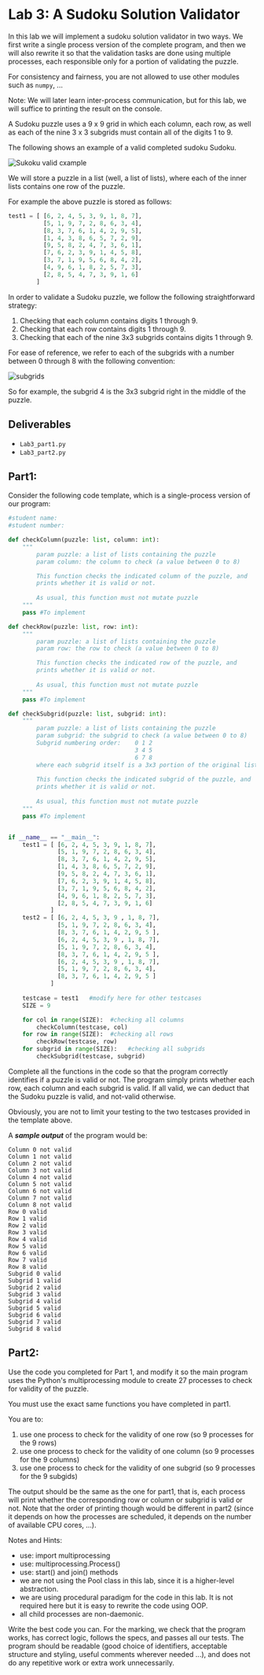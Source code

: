 # Lab 3: A Sudoku Solution Validator

In this lab we will implement a sudoku solution validator in two ways. We first write a single process version of the complete program, and then we will also rewrite it so that the validation tasks are done using multiple processes, each responsible only for a portion of validating the puzzle.

For consistency and fairness, you are not allowed to use other modules such as `numpy`, ...

Note: We will later learn inter-process communication, but for this lab, we will suffice to printing the result on the console.

A Sudoku puzzle uses a 9 x 9 grid in which each column, each row, as well as each of the nine 3 x 3 subgrids must contain all of the digits 1 to 9.

The following shows an example of a valid completed sudoku Sudoku. 

![Sukoku valid cxample](Sukoku_validExample.jpg)

We will store a puzzle in a list (well, a list of lists), where each of the inner lists contains one row of the puzzle.

For example the above puzzle is stored as follows:

```python
test1 = [ [6, 2, 4, 5, 3, 9, 1, 8, 7],
          [5, 1, 9, 7, 2, 8, 6, 3, 4],
          [8, 3, 7, 6, 1, 4, 2, 9, 5],
          [1, 4, 3, 8, 6, 5, 7, 2, 9],
          [9, 5, 8, 2, 4, 7, 3, 6, 1],
          [7, 6, 2, 3, 9, 1, 4, 5, 8],
          [3, 7, 1, 9, 5, 6, 8, 4, 2],
          [4, 9, 6, 1, 8, 2, 5, 7, 3],
          [2, 8, 5, 4, 7, 3, 9, 1, 6]
        ]
```

In order to validate a Sudoku puzzle, we follow the following straightforward strategy:

1. Checking that each column contains digits 1 through 9.
2. Checking that each row contains digits 1 through 9.
3. Checking that each of the nine 3x3 subgrids contains digits 1 through 9.

For ease of reference, we refer to each of the subgrids with a number between 0 through 8 with the following convention:

![subgrids](subgrids.jpg)

So for example, the subgrid 4 is the 3x3 subgrid right in the middle of the puzzle.

## Deliverables
* `Lab3_part1.py`
* `Lab3_part2.py`

## Part1:

Consider the following code template, which is a single-process version of our program:


```python
#student name:
#student number:

def checkColumn(puzzle: list, column: int):
    """ 
        param puzzle: a list of lists containing the puzzle 
        param column: the column to check (a value between 0 to 8)

        This function checks the indicated column of the puzzle, and 
        prints whether it is valid or not. 
        
        As usual, this function must not mutate puzzle 
    """
    pass #To implement

def checkRow(puzzle: list, row: int):
    """ 
        param puzzle: a list of lists containing the puzzle 
        param row: the row to check (a value between 0 to 8)

        This function checks the indicated row of the puzzle, and 
        prints whether it is valid or not. 
        
        As usual, this function must not mutate puzzle 
    """
    pass #To implement

def checkSubgrid(puzzle: list, subgrid: int):
    """ 
        param puzzle: a list of lists containing the puzzle 
        param subgrid: the subgrid to check (a value between 0 to 8)
        Subgrid numbering order:    0 1 2
                                    3 4 5
                                    6 7 8
        where each subgrid itself is a 3x3 portion of the original list
        
        This function checks the indicated subgrid of the puzzle, and 
        prints whether it is valid or not. 
        
        As usual, this function must not mutate puzzle 
    """
    pass #To implement


if __name__ == "__main__":
    test1 = [ [6, 2, 4, 5, 3, 9, 1, 8, 7],
              [5, 1, 9, 7, 2, 8, 6, 3, 4],
              [8, 3, 7, 6, 1, 4, 2, 9, 5],
              [1, 4, 3, 8, 6, 5, 7, 2, 9],
              [9, 5, 8, 2, 4, 7, 3, 6, 1],
              [7, 6, 2, 3, 9, 1, 4, 5, 8],
              [3, 7, 1, 9, 5, 6, 8, 4, 2],
              [4, 9, 6, 1, 8, 2, 5, 7, 3],
              [2, 8, 5, 4, 7, 3, 9, 1, 6]
            ]
    test2 = [ [6, 2, 4, 5, 3, 9 , 1, 8, 7],
              [5, 1, 9, 7, 2, 8, 6, 3, 4],
              [8, 3, 7, 6, 1, 4, 2, 9, 5 ],
              [6, 2, 4, 5, 3, 9 , 1, 8, 7],
              [5, 1, 9, 7, 2, 8, 6, 3, 4],
              [8, 3, 7, 6, 1, 4, 2, 9, 5 ],
              [6, 2, 4, 5, 3, 9 , 1, 8, 7],
              [5, 1, 9, 7, 2, 8, 6, 3, 4],
              [8, 3, 7, 6, 1, 4, 2, 9, 5 ]
            ]
    
    testcase = test1   #modify here for other testcases
    SIZE = 9

    for col in range(SIZE):  #checking all columns
        checkColumn(testcase, col)
    for row in range(SIZE):  #checking all rows
        checkRow(testcase, row)
    for subgrid in range(SIZE):   #checking all subgrids
        checkSubgrid(testcase, subgrid)
```

Complete all the functions in the code so that the program correctly identifies if a puzzle is valid or not. The program simply prints whether each row, each column and each subgrid is valid. If all valid, we can deduct that the Sudoku puzzle is valid, and not-valid otherwise.

Obviously, you are not to limit your testing to the two testcases provided in the template above.

A ***sample output*** of the program would be:

```
Column 0 not valid
Column 1 not valid
Column 2 not valid
Column 3 not valid
Column 4 not valid
Column 5 not valid
Column 6 not valid
Column 7 not valid
Column 8 not valid
Row 0 valid
Row 1 valid
Row 2 valid
Row 3 valid
Row 4 valid
Row 5 valid
Row 6 valid
Row 7 valid
Row 8 valid
Subgrid 0 valid
Subgrid 1 valid
Subgrid 2 valid
Subgrid 3 valid
Subgrid 4 valid
Subgrid 5 valid
Subgrid 6 valid
Subgrid 7 valid
Subgrid 8 valid
```

## Part2:

Use the code you completed for Part 1, and modify it so the main program uses the Python's multiprocessing module to create 27 processes to check for validity of the puzzle.

You must use the exact same functions you have completed in part1.

You are to:
1. use one process to check for the validity of one row (so 9 processes for the 9 rows)
2. use one process to check for the validity of one column (so 9 processes for the 9 columns)
3. use one process to check for the validity of one subgrid (so 9 processes for the 9 subgids)

The output should be the same as the one for part1, that is, each process will print whether the corresponding row or column or subgrid is valid or not. Note that the order of printing though would be different in part2 (since it depends on how the processes are scheduled, it depends on the number of available CPU cores, ...).

Notes and Hints:
* use: import multiprocessing
* use: multiprocessing.Process()
* use: start() and join() methods
* we are not using the Pool class in this lab, since it is a higher-level abstraction.
* we are using procedural paradigm for the code in this lab. It is not required here but it is easy to rewrite the code using OOP. 
* all child processes are non-daemonic. 

Write the best code you can. For the marking, we check that the program works, has correct logic, follows the specs, and passes all our tests. The program should be readable (good choice of identifiers, acceptable structure and styling, useful comments wherever needed ...), and does not do any repetitive work or extra work unnecessarily.
